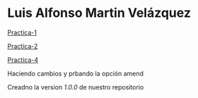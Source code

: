 # Luis Alfonso Martin Velázquez

[Practica-1](./Practica-1.md)

[Practica-2](./Practica-2.md)

[Practica-4](https://github.com/Wicho115/Sistemas-Op-Practica4)

Haciendo cambios y prbando la opción amend

Creadno la version _1.0.0_ de nuestro repositorio